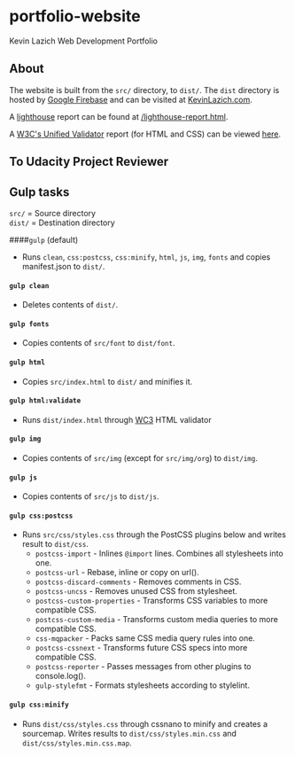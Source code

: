 # portfolio-website
Kevin Lazich Web Development Portfolio


## About

The website is built from the `src/` directory, to `dist/`. The `dist` directory 
is hosted by [Google Firebase](https://firebase.google.com/) and can be visited at
[KevinLazich.com](https://kevinlazich.com).

A [lighthouse](https://developers.google.com/web/tools/lighthouse/) report can be
found at [/lighthouse-report.html](./lighthouse-report.html).

A [W3C's Unified Validator](https://validator.w3.org/unicorn/) report (for HTML and CSS) can be 
viewed [here](https://validator.w3.org/unicorn/check?ucn_uri=https%3A%2F%2Fkevinlazich.com&ucn_task=conformance#).

## To Udacity Project Reviewer




## Gulp tasks

`src/` = Source directory  
`dist/` = Destination directory

####`gulp` (default)
- Runs `clean`, `css:postcss`, `css:minify`, `html`, `js`, `img`, `fonts` and
  copies manifest.json to `dist/`.
#### `gulp clean`
- Deletes contents of `dist/`.
#### `gulp fonts`
- Copies contents of `src/font` to `dist/font`.
#### `gulp html`
- Copies `src/index.html` to `dist/` and minifies it.
#### `gulp html:validate`
- Runs `dist/index.html` through [WC3](https://validator.w3.org/) HTML validator
#### `gulp img`
- Copies contents of `src/img` (except for `src/img/org`) to `dist/img`.
#### `gulp js`
- Copies contents of `src/js` to `dist/js`.
#### `gulp css:postcss`
- Runs `src/css/styles.css` through the PostCSS plugins below and writes result to `dist/css`. 
    - `postcss-import` - Inlines `@import` lines. Combines all stylesheets into one.
    - `postcss-url` -  Rebase, inline or copy on url().
    - `postcss-discard-comments` - Removes comments in CSS.
    - `postcss-uncss` - Removes unused CSS from stylesheet.
    - `postcss-custom-properties` - Transforms CSS variables to more compatible CSS.
    - `postcss-custom-media` - Transforms custom media queries to more compatible CSS.
    - `css-mqpacker` - Packs same CSS media query rules into one.
    - `postcss-cssnext` - Transforms future CSS specs into more compatible CSS.
    - `postcss-reporter` - Passes messages from other plugins to console.log().
    - `gulp-stylefmt` - Formats stylesheets according to stylelint.
#### `gulp css:minify`
- Runs `dist/css/styles.css` through cssnano to minify and creates a sourcemap. Writes
  results to `dist/css/styles.min.css` and `dist/css/styles.min.css.map`.




